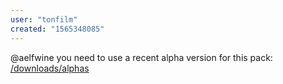 ```yaml
---
user: "tonfilm"
created: "1565348085"
---
```


@aelfwine you need to use a recent alpha version for this pack: [/downloads/alphas](https://vvvv.org/downloads/previews)

